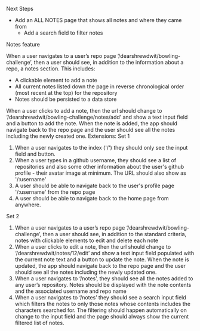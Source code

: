 Next Steps

<!-- * When search is made, go to /:username page (modify current Repos Page) -->
  <!-- * Only have search bar on search page -->
  <!-- * Set up return from individual Repo to users Repos page -->
  <!-- * Pull some more detail from the users github page -->
* Add an ALL NOTES page that shows all notes and where they came from
  * Add a search field to filter notes

Notes feature

When a user navigates to a user’s repo page ‘/dearshrewdwit/bowling-challenge’, then a user should see, in addition to the information about a repo, a notes section. This includes:
- A clickable element to add a note
- All current notes listed down the page in reverse chronological order (most recent at the top) for the repository
- Notes should be persisted to a data store

When a user clicks to add a note, then the url should change to ‘/dearshrewdwit/bowling-challenge/notes/add’ and show a text input field and a button to add the note. When the note is added, the app should navigate back to the repo page and the user should see all the notes including the newly created one.
Extensions:
Set 1
1. When a user navigates to the index ('/') they should only see the input field and button. 
2. When a user types in a github username, they should see a list of repositories and also some other information about the user's github profile - their avatar image at minimum. The URL should also show as '/:username'
3. A user should be able to navigate back to the user's profile page '/:username' from the repo page 
4. A user should be able to navigate back to the home page from anywhere.

Set 2
1. When a user navigates to a user’s repo page ‘/dearshrewdwit/bowling-challenge’, then a user should see, in addition to the standard criteria, notes with clickable elements to edit and delete each note
2. When a user clicks to edit a note, then the url should change to ‘/dearshrewdwit/notes/12/edit’ and show a text input field populated with the current note text and a button to update the note. When the note is updated, the app should navigate back to the repo page and the user should see all the notes including the newly updated one.
3. When a user navigates to ‘/notes’, they should see all the notes added to any user’s repository. Notes should be displayed with the note contents and the associated username and repo name
4. When a user navigates to ‘/notes’ they should see a search input field which filters the notes to only those notes whose contents includes the characters searched for. The filtering should happen automatically on change to the input field and the page should always show the current filtered list of notes.